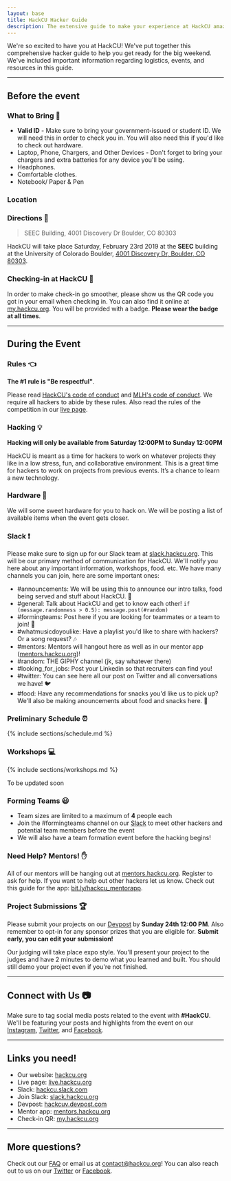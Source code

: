 ```yaml
---
layout: base
title: HackCU Hacker Guide
description: The extensive guide to make your experience at HackCU amazing!
---
```


We're so excited to have you at HackCU! We've put together this comprehensive hacker guide to help you get ready for the big weekend. We've included important information regarding logistics, events, and resources in this guide.

----

## Before the event 

### What to Bring :briefcase:

- **Valid ID** - Make sure to bring your government-issued or student ID. We will need this in order to check you in. You will also need this if you'd like to check out hardware. 
- Laptop, Phone, Chargers, and Other Devices - Don't forget to bring your chargers and extra batteries for any device you'll be using. 
- Headphones. 
- Comfortable clothes. 
- Notebook/ Paper & Pen 


### Location


### Directions :round_pushpin:

>SEEC Building, 4001 Discovery Dr
>Boulder, CO 80303

HackCU will take place Saturday, February 23rd 2019 at the **SEEC** building at the University of Colorado Boulder, [4001 Discovery Dr, Boulder, CO 80303](https://goo.gl/maps/Q5rTAsCaU8o). 


### Checking-in at HackCU :wave:

In order to make check-in go smoother, please show us the QR code you got in your email when checking in. You can also find it online at [my.hackcu.org](https://my.hackcu.org). You will be provided with a badge. **Please wear the badge at all times**.  

-----

## During the Event

### Rules :point_left:

**The #1 rule is "Be respectful"**.

Please read [HackCU's code of conduct](https://pages.hackcu.org/code_conduct/) and [MLH's code of conduct](https://static.mlh.io/docs/mlh-code-of-conduct.pdf). We require all hackers to abide by these rules. Also read the rules of the competition in our [live page](https://live.hackcu.org/rules/).

### Hacking :bulb:

**Hacking will only be available from Saturday 12:00PM to Sunday 12:00PM**

HackCU is meant as a time for hackers to work on whatever projects they like in a low stress, fun, and collaborative environment. This is a great time for hackers to work on projects from previous events. It’s a chance to learn a new technology. 


### Hardware :wrench:

We will some sweet hardware for you to hack on. We will be posting a list of available items when the event gets closer.

### Slack :exclamation:

Please make sure to sign up for our Slack team at [slack.hackcu.org](http://slack.hackcu.org). This will be our primary method of communication for HackCU. We'll notify you here about any important information, workshops, food. etc. We have many channels you can join, here are some important ones: 

- \#announcements: We will be using this to announce our intro talks, food being served and stuff about HackCU. :loudspeaker:
- \#general: Talk about HackCU and get to know each other! `if (message.randomness > 0.5): message.post(#random)`
- \#formingteams: Post here if you are looking for teammates or a team to join! :busts_in_silhouette:
- \#whatmusicdoyoulike: Have a playlist you'd like to share with hackers? Or a song request? :notes:
- \#mentors: Mentors will hangout here as well as in our mentor app ([mentors.hackcu.org](https://mentors.hackcu.org))!
- \#random: THE GIPHY channel (jk, say whatever there)
- \#looking_for_jobs: Post your Linkedin so that recruiters can find you!
- \#twitter: You can see here all our post on Twitter and all conversations we have! :bird:
- \#food: Have any recommendations for snacks you'd like us to pick up? We'll also be making anouncements about food and snacks here. :fries:


### Preliminary Schedule :alarm_clock:

{% include sections/schedule.md %}


### Workshops :computer:

{% include sections/workshops.md %}

To be updated soon

### Forming Teams :smiley:

- Team sizes are limited to a maximum of **4** people each
- Join the \#formingteams channel on our [Slack](http://slack.hackcu.org) to meet other hackers and potential team members before the event
- We will also have a team formation event before the hacking begins!


### Need Help? Mentors! :raised_hand: 


All of our mentors will be hanging out at [mentors.hackcu.org](https://mentors.hackcu.org). Register to ask for help. If you want to help out other hackers let us know. Check out this guide for the app: [bit.ly/hackcu_mentorapp](http://bit.ly/hackcu_mentorapp).


### Project Submissions :trophy:

Please submit your projects on our [Devpost](hackcuv.devpost.com) by **Sunday 24th 12:00 PM**.  Also remember to opt-in for any sponsor prizes that you are eligible for. **Submit early, you can edit your submission!**

Our judging will take place expo style. You'll present your project to the judges and have 2 minutes to demo what you learned and built. You should still demo your project even if you're not finished. 

-----

## Connect with Us :camera:

Make sure to tag social media posts related to the event with **\#HackCU**. We'll be featuring your posts and highlights from the event on our [Instagram](https://www.instagram.com/hackcu/?hl=en), [Twitter](https://twitter.com/hackcu), and [Facebook](https://www.facebook.com/HackCU/). 

-----

## Links you need!

- Our website: [hackcu.org](https://hackcu.org)
- Live page: [live.hackcu.org](https://hackcu.org)
- Slack: [hackcu.slack.com](https://hackcu.slack.com)
- Join Slack: [slack.hackcu.org](https://slack.hackcu.org)
- Devpost: [hackcuv.devpost.com](https://hackcuv.devpost.com)
- Mentor app: [mentors.hackcu.org](https://mentors.hackcu.org)
- Check-in QR: [my.hackcu.org](https://my.hackcu.org)

-----

## More questions?

Check out our [FAQ](https://hackcu.org/#faq) or email us at [contact@hackcu.org](mailto:contact@hackcu.org)! You can also reach out to us on our [Twitter](https://twitter.com/hackcu) or [Facebook](https://www.facebook.com/HackCU/).
